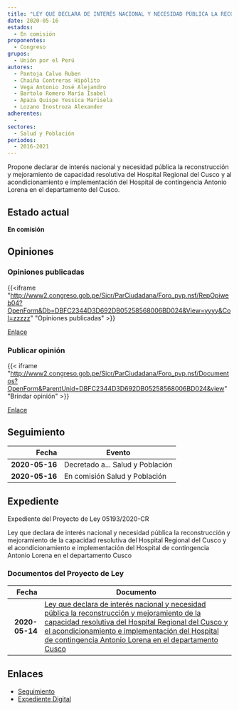 ```yaml
---
title: "LEY QUE DECLARA DE INTERÉS NACIONAL Y NECESIDAD PÚBLICA LA RECONSTRUCCIÓN Y MEJORAMIENTO DE LA CAPACIDAD RESOLUTIVA DEL HOSPITAL REGIONAL DEL CUSCO Y EL ACONDICIONAMIENTO E IMPLEMENTACIÓN DEL HOSPITAL DE CONTINGENCIA ANTONIO LORENA EN EL DEPARTAMENTO DEL CUSCO"
date: 2020-05-16
estados: 
  - En comisión
proponentes: 
  - Congreso
grupos: 
  - Unión por el Perú
autores: 
  - Pantoja Calvo Ruben
  - Chaiña Contreras Hipólito
  - Vega Antonio José Alejandro
  - Bartolo Romero María Isabel
  - Apaza Quispe Yessica Marisela
  - Lozano Inostroza Alexander
adherentes: 
  - 
sectores: 
  - Salud y Población
periodos: 
  - 2016-2021
---
```


Propone declarar de interés nacional y necesidad pública la reconstrucción y mejoramiento de capacidad resolutiva del Hospital Regional del Cusco y al acondicionamiento e implementación del Hospital de contingencia Antonio Lorena en el departamento del Cusco.


## Estado actual

**En comisión**

## Opiniones

### Opiniones publicadas

{{<iframe "http://www2.congreso.gob.pe/Sicr/ParCiudadana/Foro_pvp.nsf/RepOpiweb04?OpenForm&Db=DBFC2344D3D692DB05258568006BD024&View=yyyy&Col=zzzzz" "Opiniones publicadas" >}}

[Enlace](http://www2.congreso.gob.pe/Sicr/ParCiudadana/Foro_pvp.nsf/RepOpiweb04?OpenForm&Db=DBFC2344D3D692DB05258568006BD024&View=yyyy&Col=zzzzz)
### Publicar opinión

{{< iframe "http://www2.congreso.gob.pe/Sicr/ParCiudadana/Foro_pvp.nsf/Documentos?OpenForm&ParentUnid=DBFC2344D3D692DB05258568006BD024&view" "Brindar opinión" >}}

[Enlace](http://www2.congreso.gob.pe/Sicr/ParCiudadana/Foro_pvp.nsf/Documentos?OpenForm&ParentUnid=DBFC2344D3D692DB05258568006BD024&view)

## Seguimiento

| Fecha | Evento |
|------:|--------|
| **2020-05-16** | Decretado a... Salud y Población|
| **2020-05-16** | En comisión Salud y Población|


## Expediente

Expediente del Proyecto de Ley 05193/2020-CR

Ley que declara de interés nacional y necesidad pública la reconstrucción y mejoramiento de la capacidad resolutiva del Hospital Regional del Cusco y el acondicionamiento e implementación del Hospital de contingencia Antonio Lorena en el departamento Cusco


### Documentos del Proyecto de Ley

| Fecha | Documento |
|------:|--------|
| **2020-05-14** | [Ley que declara de interés nacional y necesidad pública la reconstrucción y mejoramiento de la capacidad resolutiva del Hospital Regional del Cusco y el acondicionamiento e implementación del Hospital de contingencia Antonio Lorena en el departamento Cusco](http://www.leyes.congreso.gob.pe/Documentos/2016_2021/Proyectos_de_Ley_y_de_Resoluciones_Legislativas/PL05193-20200514.pdf) |

## Enlaces 

- [Seguimiento](http://www2.congreso.gob.pe/Sicr/TraDocEstProc/CLProLey2016.nsf/f7fff46988ca05b1052578e100829cc7/6317b7ad23bcbb15052585690000b674?OpenDocument)
- [Expediente Digital](http://www2.congreso.gob.pe/Sicr/TraDocEstProc/CLProLey2016.nsf/f7fff46988ca05b1052578e100829cc7/6317b7ad23bcbb15052585690000b674?OpenDocument&Click=05257FB7005EB655.eb71d0cf91d8294e05256cdf006b5706/$Body/0.1C6C)
